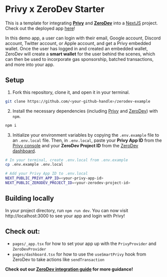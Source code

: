 # Privy x ZeroDev Starter

This is a template for integrating [**Privy**](https://www.privy.io/) and [**ZeroDev**](https://zerodev.app/) into a [NextJS](https://nextjs.org/) project. Check out the deployed app [here](https://create-next-app.privy.io/)!

In this demo app, a user can login with their email, Google account, Discord account, Twitter account, or Apple account, and get a Privy embedded wallet. Once the user has logged in and created an embedded wallet, ZeroDev will create a **smart wallet** for the user behind the scenes, which can then be used to incorporate gas sponsorship, batched transactions, and more into your app. 

## Setup

1. Fork this repository, clone it, and open it in your terminal.
```sh
git clone https://github.com/<your-github-handle>/zerodev-example
```

2. Install the necessary dependencies (including [Privy](https://www.npmjs.com/package/@privy-io/react-auth) and [ZeroDev](https://www.npmjs.com/package/@zerodevapp/privy)) with `npm`.
```sh
npm i 
```

3. Initialize your environment variables by copying the `.env.example` file to an `.env.local` file. Then, in `.env.local`, paste your **Privy App ID** from the [Privy console](https://console.privy.io) and your **ZeroDev Project ID** from the [ZeroDev dashboard](https://dashboard.zerodev.app/).
```sh
# In your terminal, create .env.local from .env.example
cp .env.example .env.local

# Add your Privy App ID to .env.local
NEXT_PUBLIC_PRIVY_APP_ID=<your-privy-app-id>
NEXT_PUBLIC_ZERODEV_PROJECT_ID=<your-zerodev-project-id>
```

## Building locally

In your project directory, run `npm run dev`. You can now visit http://localhost:3000 to see your app and login with Privy!


## Check out:
- `pages/_app.tsx` for how to set your app up with the `PrivyProvider` and `ZeroDevProvider`
- `pages/dashboard.tsx` for how to use the `useSmartPrivy` hook from ZeroDev to take actions like `sendTransaction`

**Check out our [ZeroDev integration guide](https://docs.privy.io/) for more guidance!**
